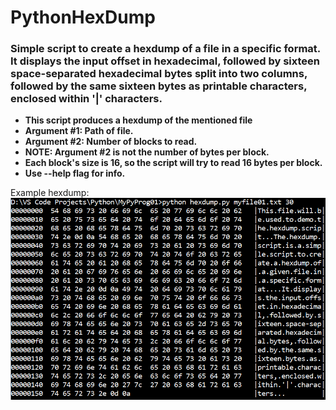 # PythonHexDump
### Simple script to create a hexdump of a file in a specific format. It displays the input offset in hexadecimal, followed by sixteen space-separated hexadecimal bytes split into two columns, followed by the same sixteen bytes as printable characters, enclosed within '|' characters.

* __This script produces a hexdump of the mentioned file__
* __Argument #1: Path of file.__
* __Argument #2: Number of blocks to read.__
* __NOTE: Argument #2 is not the number of bytes per block.__
* __Each block's size is 16, so the script will try to read 16 bytes per block.__
* __Use --help flag for info.__

Example hexdump:
![](https://github.com/Demkeys/PythonHexDump/blob/master/screencap3.png "Screenshot")


